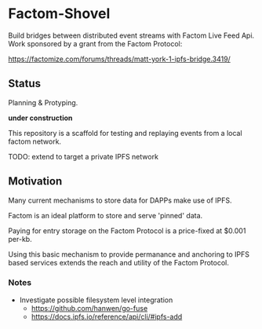 # Factom-Shovel

Build bridges between distributed event streams with Factom Live Feed Api.
Work sponsored by a grant from the Factom Protocol:

https://factomize.com/forums/threads/matt-york-1-ipfs-bridge.3419/

## Status

Planning & Protyping.

**under construction**

This repository is a scaffold for testing and replaying events from a local factom network.

TODO: extend to target a private IPFS network

## Motivation

Many current mechanisms to store data for DAPPs make use of IPFS.

Factom is an ideal platform to store and serve 'pinned' data.

Paying for entry storage on the Factom Protocol is a price-fixed at $0.001 per-kb.

Using this basic mechanism to provide permanance and anchoring to IPFS based services
extends the reach and utility of the Factom Protocol.


### Notes

* Investigate possible filesystem level integration
  * https://github.com/hanwen/go-fuse
  * https://docs.ipfs.io/reference/api/cli/#ipfs-add
